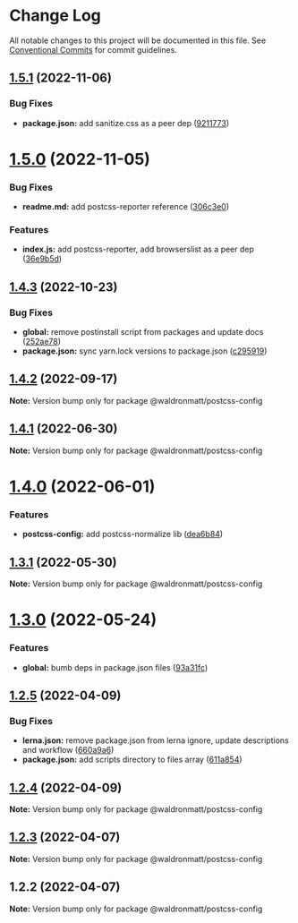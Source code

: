 # Change Log

All notable changes to this project will be documented in this file.
See [Conventional Commits](https://conventionalcommits.org) for commit guidelines.

## [1.5.1](https://github.com/waldronmatt/shareable-configs/compare/@waldronmatt/postcss-config@1.5.0...@waldronmatt/postcss-config@1.5.1) (2022-11-06)

### Bug Fixes

- **package.json:** add sanitize.css as a peer dep ([9211773](https://github.com/waldronmatt/shareable-configs/commit/9211773a098fe4c9ad8de1aea0fe88dac29e7016))

# [1.5.0](https://github.com/waldronmatt/shareable-configs/compare/@waldronmatt/postcss-config@1.4.3...@waldronmatt/postcss-config@1.5.0) (2022-11-05)

### Bug Fixes

- **readme.md:** add postcss-reporter reference ([306c3e0](https://github.com/waldronmatt/shareable-configs/commit/306c3e07a16056408f455f1f82029f4f37aa822c))

### Features

- **index.js:** add postcss-reporter, add browserslist as a peer dep ([36e9b5d](https://github.com/waldronmatt/shareable-configs/commit/36e9b5df30cabb673332afe4b54369d7a8efd5f1))

## [1.4.3](https://github.com/waldronmatt/shareable-configs/compare/@waldronmatt/postcss-config@1.4.2...@waldronmatt/postcss-config@1.4.3) (2022-10-23)

### Bug Fixes

- **global:** remove postinstall script from packages and update docs ([252ae78](https://github.com/waldronmatt/shareable-configs/commit/252ae787ec89902f130ee28d2af63255fdfabb4d))
- **package.json:** sync yarn.lock versions to package.json ([c295919](https://github.com/waldronmatt/shareable-configs/commit/c295919e8cd1fbbd7965fe67d0188e0d657b6427))

## [1.4.2](https://github.com/waldronmatt/shareable-configs/compare/@waldronmatt/postcss-config@1.4.1...@waldronmatt/postcss-config@1.4.2) (2022-09-17)

**Note:** Version bump only for package @waldronmatt/postcss-config

## [1.4.1](https://github.com/waldronmatt/shareable-configs/compare/@waldronmatt/postcss-config@1.4.0...@waldronmatt/postcss-config@1.4.1) (2022-06-30)

**Note:** Version bump only for package @waldronmatt/postcss-config

# [1.4.0](https://github.com/waldronmatt/shareable-configs/compare/@waldronmatt/postcss-config@1.3.1...@waldronmatt/postcss-config@1.4.0) (2022-06-01)

### Features

- **postcss-config:** add postcss-normalize lib ([dea6b84](https://github.com/waldronmatt/shareable-configs/commit/dea6b843506c556129c80658a5046a75e1bad38e))

## [1.3.1](https://github.com/waldronmatt/shareable-configs/compare/@waldronmatt/postcss-config@1.3.0...@waldronmatt/postcss-config@1.3.1) (2022-05-30)

**Note:** Version bump only for package @waldronmatt/postcss-config

# [1.3.0](https://github.com/waldronmatt/shareable-configs/compare/@waldronmatt/postcss-config@1.2.5...@waldronmatt/postcss-config@1.3.0) (2022-05-24)

### Features

- **global:** bumb deps in package.json files ([93a31fc](https://github.com/waldronmatt/shareable-configs/commit/93a31fc22c3fa646b0b037af65193a0ef1a3a1c6))

## [1.2.5](https://github.com/waldronmatt/shareable-configs/compare/@waldronmatt/postcss-config@1.2.4...@waldronmatt/postcss-config@1.2.5) (2022-04-09)

### Bug Fixes

- **lerna.json:** remove package.json from lerna ignore, update descriptions and workflow ([660a9a6](https://github.com/waldronmatt/shareable-configs/commit/660a9a60858863dca1d4b87cb0a3c49ffd2186b6))
- **package.json:** add scripts directory to files array ([611a854](https://github.com/waldronmatt/shareable-configs/commit/611a8546f5c398404e5f226d61b5b42939944cc9))

## [1.2.4](https://github.com/waldronmatt/shareable-configs/compare/@waldronmatt/postcss-config@1.2.3...@waldronmatt/postcss-config@1.2.4) (2022-04-09)

**Note:** Version bump only for package @waldronmatt/postcss-config

## [1.2.3](https://github.com/waldronmatt/shareable-configs/compare/@waldronmatt/postcss-config@1.2.2...@waldronmatt/postcss-config@1.2.3) (2022-04-07)

**Note:** Version bump only for package @waldronmatt/postcss-config

## 1.2.2 (2022-04-07)

**Note:** Version bump only for package @waldronmatt/postcss-config
